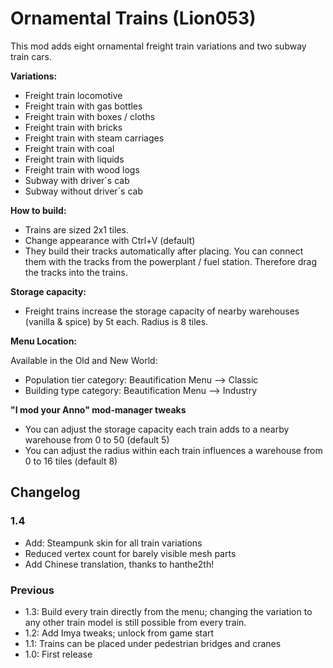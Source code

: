 # Ornamental Trains (Lion053)

This mod adds eight ornamental freight train variations and two subway train cars.

**Variations:**

- Freight train locomotive
- Freight train with gas bottles
- Freight train with boxes / cloths
- Freight train with bricks
- Freight train with steam carriages
- Freight train with coal
- Freight train with liquids
- Freight train with wood logs
- Subway with driver´s cab
- Subway without driver´s cab

**How to build:**

- Trains are sized 2x1 tiles.
- Change appearance with Ctrl+V (default)
- They build their tracks automatically after placing. You can connect them with the tracks from the powerplant / fuel station. Therefore drag the tracks into the trains.

**Storage capacity:**

- Freight trains increase the storage capacity of nearby warehouses (vanilla & spice) by 5t each. Radius is 8 tiles.

**Menu Location:**

Available in the Old and New World:

- Population tier category: Beautification Menu --> Classic
- Building type category: Beautification Menu --> Industry

**"I mod your Anno" mod-manager tweaks**

- You can adjust the storage capacity each train adds to a nearby warehouse from 0 to 50 (default 5)
- You can adjust the radius within each train influences a warehouse from 0 to 16 tiles (default 8)

## Changelog

### 1.4

- Add: Steampunk skin for all train variations
- Reduced vertex count for barely visible mesh parts
- Add Chinese translation, thanks to hanthe2th!

### Previous

- 1.3: Build every train directly from the menu; changing the variation to any other train model is still possible from every train.
- 1.2: Add Imya tweaks; unlock from game start
- 1.1: Trains can be placed under pedestrian bridges and cranes
- 1.0: First release

